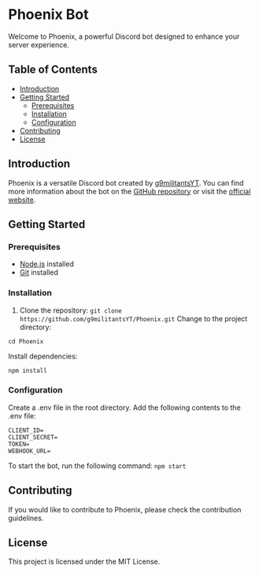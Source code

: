 # Phoenix Bot

Welcome to Phoenix, a powerful Discord bot designed to enhance your server experience.

## Table of Contents
- [Introduction](#introduction)
- [Getting Started](#getting-started)
  - [Prerequisites](#prerequisites)
  - [Installation](#installation)
  - [Configuration](#configuration)
- [Contributing](#contributing)
- [License](#license)

## Introduction
Phoenix is a versatile Discord bot created by [g9militantsYT](https://github.com/g9militantsYT). You can find more information about the bot on the [GitHub repository](https://github.com/g9militantsYT/Phoenix/) or visit the [official website](https://g9aerospace.in/).

## Getting Started

### Prerequisites
- [Node.js](https://nodejs.org/) installed
- [Git](https://git-scm.com/) installed

### Installation
1. Clone the repository:
   ```git clone https://github.com/g9militantsYT/Phoenix.git```
Change to the project directory:
```
cd Phoenix
```
Install dependencies:
```
npm install
```
### Configuration
Create a .env file in the root directory.
Add the following contents to the .env file:
```
CLIENT_ID=
CLIENT_SECRET=
TOKEN=
WEBHOOK_URL=
```
To start the bot, run the following command:
```npm start```

## Contributing
If you would like to contribute to Phoenix, please check the contribution guidelines.

## License
This project is licensed under the MIT License.